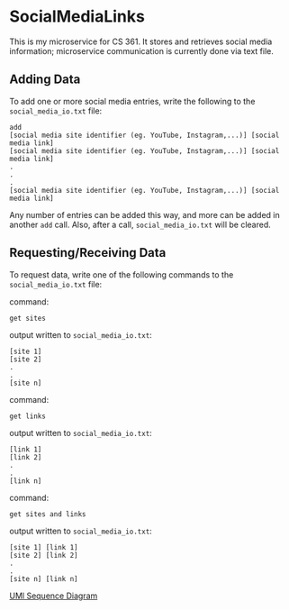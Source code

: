 # SocialMediaLinks
 This is my microservice for CS 361. It stores and retrieves social media information; microservice communication is currently done via text file.

 ## Adding Data
 To add one or more social media entries, write the following to the `social_media_io.txt` file:

 ```
 add
 [social media site identifier (eg. YouTube, Instagram,...)] [social media link]
 [social media site identifier (eg. YouTube, Instagram,...)] [social media link]
 .
 .
 .
 [social media site identifier (eg. YouTube, Instagram,...)] [social media link]
 ```
 Any number of entries can be added this way, and more can be added in another `add` call. Also, after a call, `social_media_io.txt` will be cleared.
 
 ## Requesting/Receiving Data
 To request data, write one of the following commands to the `social_media_io.txt` file:

 command:
 ```
 get sites
 ```
 output written to `social_media_io.txt`:
 ```
 [site 1]
 [site 2]
 .
 .
 [site n]
 ```
 command:
 ```
 get links
 ```
 output written to `social_media_io.txt`:
 ```
 [link 1]
 [link 2]
 .
 .
 [link n]
 ```
 command:
 ```
 get sites and links
 ```
 output written to `social_media_io.txt`:
 ```
 [site 1] [link 1]
 [site 2] [link 2]
 .
 .
 [site n] [link n]
 ```
[UMl Sequence Diagram](SocialMediaLinksUML.png)
 
 
 

